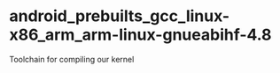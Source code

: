 android_prebuilts_gcc_linux-x86_arm_arm-linux-gnueabihf-4.8
===========================================================

Toolchain for compiling our kernel
